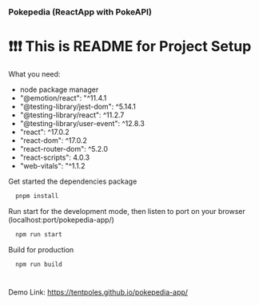 ### Pokepedia (ReactApp with PokeAPI) 
# :exclamation::exclamation::exclamation: This is README for Project Setup
What you need:
- node package manager
- "@emotion/react": "^11.4.1
- "@testing-library/jest-dom": ^5.14.1
- "@testing-library/react": ^11.2.7
- "@testing-library/user-event": ^12.8.3
- "react": ^17.0.2
- "react-dom": ^17.0.2
- "react-router-dom": ^5.2.0
- "react-scripts": 4.0.3
- "web-vitals": "^1.1.2

Get started the dependencies package
```html
  pnpm install
```

Run start for the development mode, then listen to port on your browser (localhost:port/pokepedia-app/)
```html
  npm run start
```

Build for production
```html
  npm run build
```
#
Demo Link: https://tentpoles.github.io/pokepedia-app/
